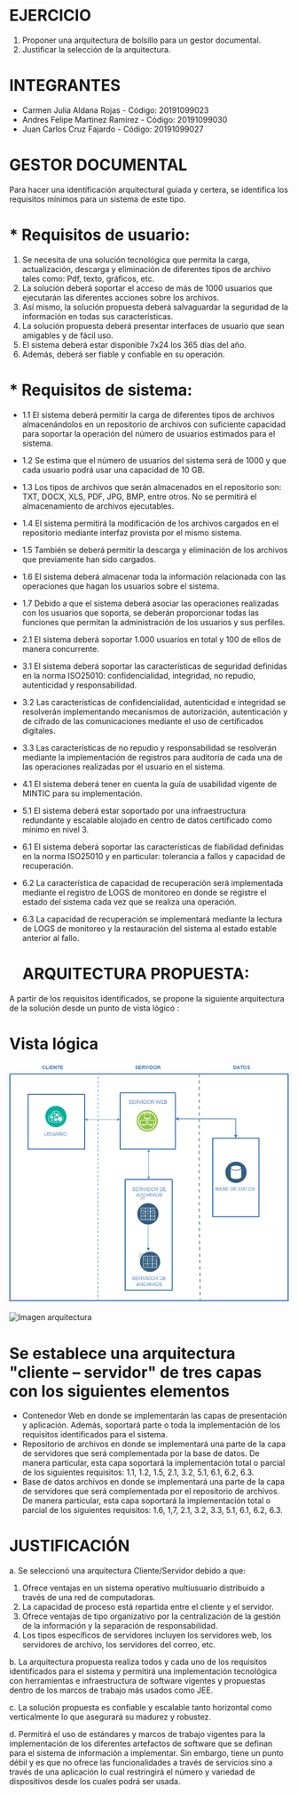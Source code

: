 # EJERCICIO

1. Proponer una arquitectura de bolsillo para un gestor documental.
2. Justificar la selección de la arquitectura.

# INTEGRANTES

* Carmen Julia Aldana Rojas      - Código: 20191099023
* Andres Felipe Martinez Ramírez - Código: 20191099030
* Juan Carlos Cruz Fajardo       - Código: 20191099027

# GESTOR DOCUMENTAL

Para hacer una identificación arquitectural guiada y certera, se identifica los requisitos mínimos para un sistema de este tipo.

# * Requisitos de usuario:

1.	Se necesita de una solución tecnológica que permita la carga, actualización, descarga y eliminación de diferentes tipos de archivo tales como: Pdf, texto, gráficos, etc.
2.	La solución deberá soportar el acceso de más de 1000 usuarios que ejecutarán las diferentes acciones sobre los archivos.
3.	Así mismo, la solución propuesta deberá salvaguardar la seguridad de la información en todas sus características.
4.	La solución propuesta deberá presentar interfaces de usuario que sean amigables y de fácil uso.
5.	El sistema deberá estar disponible 7x24 los 365 días del año.
6.	Además, deberá ser fiable y confiable en su operación.

# * Requisitos de sistema:

* 1.1 El sistema deberá permitir la carga de diferentes tipos de archivos almacenándolos en un repositorio de archivos con suficiente capacidad para soportar la operación del número de usuarios estimados para el sistema.
* 1.2 Se estima que el número de usuarios del sistema será de 1000 y que cada usuario podrá usar una capacidad de 10 GB.
* 1.3 Los tipos de archivos que serán almacenados en el repositorio son: TXT, DOCX, XLS, PDF, JPG, BMP, entre otros. No se permitirá el almacenamiento de archivos ejecutables.
* 1.4 El sistema permitirá la modificación de los archivos cargados en el repositorio mediante interfaz provista por el mismo sistema.
* 1.5 También se deberá permitir la descarga y eliminación de los archivos que previamente han sido cargados.
* 1.6 El sistema deberá almacenar toda la información relacionada con las operaciones que hagan los usuarios sobre el sistema.
* 1.7 Debido a que el sistema deberá asociar las operaciones realizadas con los usuarios que soporta, se deberán proporcionar todas las funciones que permitan la administración de los usuarios y sus perfiles.
* 2.1 El sistema deberá soportar 1.000 usuarios en total y 100 de ellos de manera concurrente.
* 3.1 El sistema deberá soportar las características de seguridad definidas en la norma ISO25010: confidencialidad, integridad, no repudio, autenticidad y responsabilidad.
* 3.2 Las características de confidencialidad, autenticidad e integridad se resolverán implementando mecanismos de autorización, autenticación y de cifrado de las comunicaciones mediante el uso de certificados digitales.
* 3.3 Las características de no repudio y responsabilidad se resolverán mediante la implementación de registros para auditoría de cada una de las operaciones realizadas por el usuario en el sistema.
* 4.1 El sistema deberá tener en cuenta la guía de usabilidad vigente de MINTIC para su implementación.
* 5.1 El sistema deberá estar soportado por una infraestructura redundante y escalable alojado en centro de datos certificado como mínimo en nivel 3.
* 6.1 El sistema deberá soportar las características de fiabilidad definidas en la norma ISO25010 y en particular: tolerancia a fallos y capacidad de recuperación.
* 6.2 La característica de capacidad de recuperación será implementada mediante el registro de LOGS de monitoreo en donde se registre el estado del sistema cada vez que se realiza una operación.
* 6.3 La capacidad de recuperación se implementará mediante la lectura de LOGS de monitoreo y la restauración del sistema al estado estable anterior al fallo.

   # ARQUITECTURA PROPUESTA:

A partir de los requisitos identificados, se propone la siguiente arquitectura de la solución desde un punto de vista lógico :

# Vista lógica

  ![Imagen arquitectura](https://github.com/cjaldanar/Arquitectura-Gestor-Documental/blob/master/Arquitectura%20Gestor%20Documental.png)

![Imagen arquitectura](https://github.com/cjaldanar/Arquitectura-Gestor-Documental/blob/master/Vista%20l%C3%B3gica%20de%20arquitectura.png)

# Se establece una arquitectura "cliente – servidor" de tres capas con los siguientes elementos

* Contenedor Web en donde se implementarán las capas de presentación y aplicación. Además, soportará parte o toda la implementación de los requisitos identificados para el sistema.
* Repositorio de archivos en donde se implementará una parte de la capa de servidores que será complementada por la base de datos. De manera particular, esta capa soportará la implementación total o parcial de los siguientes requisitos: 1.1, 1.2, 1.5, 2.1, 3.2, 5.1, 6.1, 6.2, 6.3.
* Base de datos archivos en donde se implementará una parte de la capa de servidores que será complementada por el repositorio de archivos. De manera particular, esta capa soportará la implementación total o parcial de los siguientes requisitos: 1.6, 1,7, 2.1, 3.2, 3.3, 5.1, 6.1, 6.2, 6.3.

# JUSTIFICACIÓN

a. Se seleccionó una arquitectura Cliente/Servidor debido a que:
1. Ofrece ventajas en un sistema operativo multiusuario distribuido a través de una red de computadoras.
2. La capacidad de proceso está repartida entre el cliente y el servidor.
3. Ofrece ventajas de tipo organizativo por la centralización de la gestión de la información y la separación de responsabilidad.
4. Los tipos específicos de servidores incluyen los servidores web, los servidores de archivo, los servidores del correo, etc.

b. La arquitectura propuesta realiza todos y cada uno de los requisitos identificados para el sistema y permitirá una implementación tecnológica con herramientas e infraestructura de software vigentes y propuestas dentro de los marcos de trabajo más usados como JEE.

c. La solución propuesta es confiable y escalable tanto horizontal como verticalmente lo que asegurará su madurez y robustez.

d. Permitirá el uso de estándares y marcos de trabajo vigentes para la implementación de los diferentes artefactos de software que se definan para el sistema de información a implementar. Sin embargo, tiene un punto débil y es que no ofrece las funcionalidades a través de servicios sino a través de una aplicación lo cual restringirá el número y variedad de dispositivos desde los cuales podrá ser usada. 
